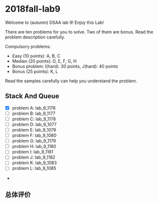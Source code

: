 # 2018fall-lab9

Welcome to (autumn) DSAA lab 9! Enjoy this Lab!

There are ten problems for you to solve. Two of them are bonus. Read the problem description carefully.

Compulsory problems:

+ Easy (10 points): A, B, C
+ Median (20 points): D, E, F, G, H
+ Bonus problem: I(hard): 30 points, J(hard): 40 points
+ Bonus (25 points): K, L

Read the samples carefully can help you understand the problem.

## Stack And Queue

+ [x] problem A: lab_9_1176
+ [ ] problem B: lab_9_1177
+ [ ] problem C: lab_9_1178
+ [ ] problem D: lab_9_1077
+ [ ] problem E: lab_9_1079
+ [ ] problem F: lab_9_1080
+ [ ] problem G: lab_9_1179
+ [ ] problem H: lab_9_1180
+ [ ] problem I: lab_9_1181
+ [ ] problem J: lab_9_1182
+ [ ] problem K: lab_9_1083
+ [ ] problem L: lab_9_1085
+ 

## 总体评价
